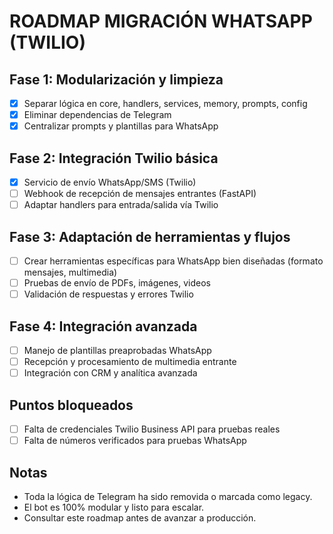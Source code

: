 # ROADMAP MIGRACIÓN WHATSAPP (TWILIO)

## Fase 1: Modularización y limpieza
- [x] Separar lógica en core, handlers, services, memory, prompts, config
- [x] Eliminar dependencias de Telegram
- [x] Centralizar prompts y plantillas para WhatsApp

## Fase 2: Integración Twilio básica
- [x] Servicio de envío WhatsApp/SMS (Twilio)
- [ ] Webhook de recepción de mensajes entrantes (FastAPI)
- [ ] Adaptar handlers para entrada/salida vía Twilio

## Fase 3: Adaptación de herramientas y flujos
- [ ] Crear herramientas específicas para WhatsApp bien diseñadas (formato mensajes, multimedia)
- [ ] Pruebas de envío de PDFs, imágenes, videos
- [ ] Validación de respuestas y errores Twilio

## Fase 4: Integración avanzada
- [ ] Manejo de plantillas preaprobadas WhatsApp
- [ ] Recepción y procesamiento de multimedia entrante
- [ ] Integración con CRM y analítica avanzada

## Puntos bloqueados
- [ ] Falta de credenciales Twilio Business API para pruebas reales
- [ ] Falta de números verificados para pruebas WhatsApp

## Notas
- Toda la lógica de Telegram ha sido removida o marcada como legacy.
- El bot es 100% modular y listo para escalar.
- Consultar este roadmap antes de avanzar a producción. 